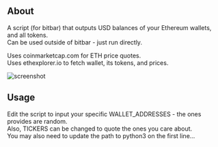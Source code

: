 ## About
A script (for bitbar) that outputs USD balances of your Ethereum wallets, and all tokens.  
Can be used outside of bitbar - just run directly.  

Uses coinmarketcap.com for ETH price quotes.  
Uses ethexplorer.io to fetch wallet, its tokens, and prices.  

![screenshot](https://schluting.com/temp/bitbar-eth-bal.png "Screenshot")

## Usage
Edit the script to input your specific WALLET\_ADDRESSES - the ones provides are random.  
Also, TICKERS can be changed to quote the ones you care about.  
You may also need to update the path to python3 on the first line...
